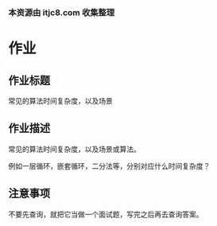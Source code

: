 ### 本资源由 itjc8.com 收集整理
# 作业

## 作业标题

常见的算法时间复杂度，以及场景

## 作业描述

常见的算法时间复杂度，以及场景或算法。

例如一层循环，嵌套循环，二分法等，分别对应什么时间复杂度？

## 注意事项

不要先查询，就把它当做一个面试题，写完之后再去查询答案。
